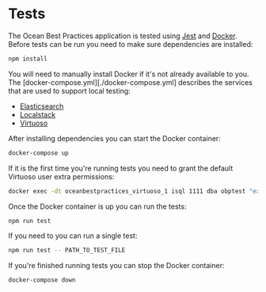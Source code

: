 # Tests

The Ocean Best Practices application is tested using [Jest](https://jestjs.io/) and [Docker](https://www.docker.com/). Before tests can be run you need to make sure dependencies are installed:

```sh
npm install
```

You will need to manually install Docker if it's not already available to you. The [docker-compose.yml][./docker-compose.yml] describes the services that are used to support local testing:

- [Elasticsearch](https://www.elastic.co/)
- [Localstack](https://localstack.cloud/)
- [Virtuoso](https://virtuoso.openlinksw.com/)

After installing dependencies you can start the Docker container:

```sh
docker-compose up
```

If it is the first time you're running tests you need to grant the default Virtuoso user extra permissions:

```sh
docker exec -dt oceanbestpractices_virtuoso_1 isql 1111 dba obptest "exec=grant SPARQL_UPDATE to \"SPARQL\";"
```

Once the Docker container is up you can run the tests:

```sh
npm run test
```

If you need to you can run a single test:

```sh
npm run test -- PATH_TO_TEST_FILE
```

If you're finished running tests you can stop the Docker container:

```sh
docker-compose down
```
